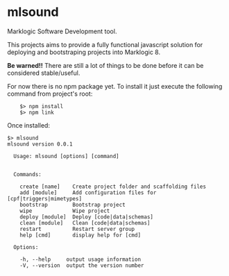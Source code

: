 # mlsound
Marklogic Software Development tool.

This projects aims to provide a fully functional javascript solution for deploying and bootstraping projects into Marklogic 8.

**Be warned!!** There are still a lot of things to be done before it can be considered stable/useful.

For now there is no npm package yet. To install it just execute the following command from project's root:
```
    $> npm install
    $> npm link
```

Once installed:

```
$> mlsound
mlsound version 0.0.1

  Usage: mlsound [options] [command]


  Commands:

    create [name]    Create project folder and scaffolding files
    add [module]     Add configuration files for [cpf|triggers|mimetypes]
    bootstrap        Bootstrap project
    wipe             Wipe project
    deploy [module]  Deploy [code|data|schemas]
    clean [module]   Clean [code|data|schemas]
    restart          Restart server group
    help [cmd]       display help for [cmd]

  Options:

    -h, --help     output usage information
    -V, --version  output the version number
```
